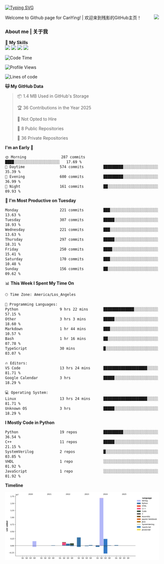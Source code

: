 [![Typing SVG](https://readme-typing-svg.herokuapp.com?size=25&duration=3500&color=00FFFF&vCenter=true&width=250&height=40&lines=Hi+Welcome+%F0%9F%91%8B%F0%9F%8F%BB;I'm+CanYing|残影)](https://git.io/typing-svg)

<a href="#">
  <img align="right" src="https://github-readme-stats.vercel.app/api?username=CanYing0913&count_private=true&rank_icon=github&show_icons=true&bg_color=15,f2f7fd,E0EAFC&" />
</a>

Welcome to Github page for CanYing! | 欢迎来到残影的GitHub主页！

### About me | 关于我

🌟 **My Skills**  
![](https://img.shields.io/badge/-C-A8B9CC?style=flat-square&logo=C&logoColor=fff)
![](https://img.shields.io/badge/-C++-00599C?style=flat-square&logo=Cpp&logoColor=fff)
![](https://img.shields.io/badge/-Python-3776AB?style=flat-square&logo=Python&logoColor=fff)
![](https://img.shields.io/badge/-Linux-000000?style=flat-square&logo=Linux&logoColor=fff)

<!--START_SECTION:waka-->
![Code Time](http://img.shields.io/badge/Code%20Time-1%2C414%20hrs%2053%20mins-blue)

![Profile Views](http://img.shields.io/badge/Profile%20Views-0-blue)

![Lines of code](https://img.shields.io/badge/From%20Hello%20World%20I%27ve%20Written-26.9%20million%20lines%20of%20code-blue)

**🐱 My GitHub Data** 

> 📦 1.4 MB Used in GitHub's Storage 
 > 
> 🏆 36 Contributions in the Year 2025
 > 
> 🚫 Not Opted to Hire
 > 
> 📜 8 Public Repositories 
 > 
> 🔑 36 Private Repositories 
 > 
**I'm an Early 🐤** 

```text
🌞 Morning                287 commits         ████░░░░░░░░░░░░░░░░░░░░░   17.69 % 
🌆 Daytime                574 commits         █████████░░░░░░░░░░░░░░░░   35.39 % 
🌃 Evening                600 commits         █████████░░░░░░░░░░░░░░░░   36.99 % 
🌙 Night                  161 commits         ██░░░░░░░░░░░░░░░░░░░░░░░   09.93 % 
```
📅 **I'm Most Productive on Tuesday** 

```text
Monday                   221 commits         ███░░░░░░░░░░░░░░░░░░░░░░   13.63 % 
Tuesday                  307 commits         █████░░░░░░░░░░░░░░░░░░░░   18.93 % 
Wednesday                221 commits         ███░░░░░░░░░░░░░░░░░░░░░░   13.63 % 
Thursday                 297 commits         █████░░░░░░░░░░░░░░░░░░░░   18.31 % 
Friday                   250 commits         ████░░░░░░░░░░░░░░░░░░░░░   15.41 % 
Saturday                 170 commits         ███░░░░░░░░░░░░░░░░░░░░░░   10.48 % 
Sunday                   156 commits         ██░░░░░░░░░░░░░░░░░░░░░░░   09.62 % 
```


📊 **This Week I Spent My Time On** 

```text
🕑︎ Time Zone: America/Los_Angeles

💬 Programming Languages: 
Python                   9 hrs 22 mins       ██████████████░░░░░░░░░░░   57.15 % 
Other                    3 hrs 3 mins        █████░░░░░░░░░░░░░░░░░░░░   18.60 % 
Markdown                 1 hr 44 mins        ███░░░░░░░░░░░░░░░░░░░░░░   10.57 % 
Bash                     1 hr 16 mins        ██░░░░░░░░░░░░░░░░░░░░░░░   07.78 % 
TypeScript               30 mins             █░░░░░░░░░░░░░░░░░░░░░░░░   03.07 % 

🔥 Editors: 
VS Code                  13 hrs 24 mins      ████████████████████░░░░░   81.71 % 
Google Calendar          3 hrs               █████░░░░░░░░░░░░░░░░░░░░   18.29 % 

💻 Operating System: 
Linux                    13 hrs 24 mins      ████████████████████░░░░░   81.71 % 
Unknown OS               3 hrs               █████░░░░░░░░░░░░░░░░░░░░   18.29 % 
```

**I Mostly Code in Python** 

```text
Python                   19 repos            █████████░░░░░░░░░░░░░░░░   36.54 % 
C++                      11 repos            █████░░░░░░░░░░░░░░░░░░░░   21.15 % 
SystemVerilog            2 repos             █░░░░░░░░░░░░░░░░░░░░░░░░   03.85 % 
VHDL                     1 repo              ░░░░░░░░░░░░░░░░░░░░░░░░░   01.92 % 
JavaScript               1 repo              ░░░░░░░░░░░░░░░░░░░░░░░░░   01.92 % 
```



**Timeline**

![Lines of Code chart](https://raw.githubusercontent.com/CanYing0913/CanYing0913/master/assets/bar_graph.png)


<!--END_SECTION:waka-->
